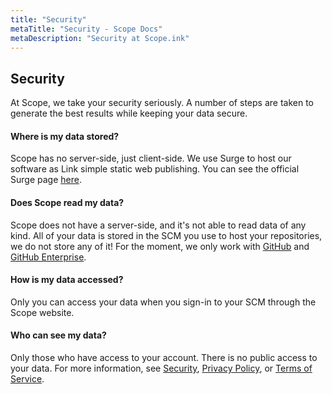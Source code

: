 ```yaml
---
title: "Security"
metaTitle: "Security - Scope Docs"
metaDescription: "Security at Scope.ink"
---
```


## Security

At Scope, we take your security seriously. A number of steps are taken to generate the best results while keeping your data secure. 

#### Where is my data stored?
Scope has no server-side, just client-side. We use Surge to host our software as Link simple static web publishing. You can see the official Surge page [here](https://surge.sh/).

#### Does Scope read my data?
Scope does not have a server-side, and it's not able to read data of any kind. All of your data is stored in the SCM you use to host your repositories, we do not store any of it! For the moment, we only work with [GitHub](https://github.com/security) and [GitHub Enterprise](https://github.com/enterprise/security).

#### How is my data accessed?
Only you can access your data when you sign-in to your SCM through the Scope website.

#### Who can see my data?
Only those who have access to your account. There is no public access to your data.
For more information, see [Security](https://scope.ink/security), [Privacy Policy](https://scope.ink/privacy), or [Terms of Service](https://scope.ink/Terms). 